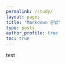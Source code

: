 ```yaml
---
permalink: /study/
layout: pages
title: "Markdown 문법"
type: posts
author_profile: true
toc: true
---
```


test